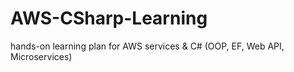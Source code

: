 # AWS-CSharp-Learning
hands-on learning plan for AWS services &amp; C# (OOP, EF, Web API, Microservices)

